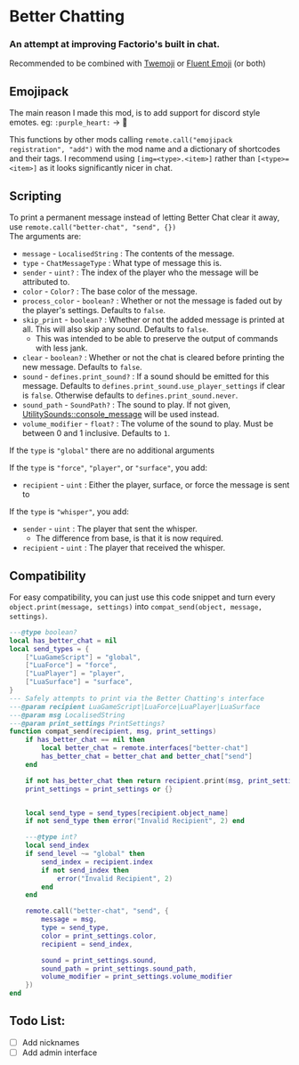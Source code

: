 # Better Chatting
### An attempt at improving Factorio's built in chat.

Recommended to be combined with [Twemoji](https://mods.factorio.com/mod/twemoji-in-factorio) or [Fluent Emoji](https://mods.factorio.com/mod/fluent-emoji) (or both)

## Emojipack
The main reason I made this mod, is to add support for discord style emotes. eg: `:purple_heart:` -> 💜

This functions by other mods calling `remote.call("emojipack registration", "add")` with the mod name and a dictionary of shortcodes and their tags. I recommend using `[img=<type>.<item>]` rather than `[<type>=<item>]` as it looks significantly nicer in chat.

## Scripting
To print a permanent message instead of letting Better Chat clear it away, use `remote.call("better-chat", "send", {})`
<br>The arguments are:

- `message` - `LocalisedString` : The contents of the message.
- `type` - `ChatMessageType` : What type of message this is.
- `sender` - `uint?` : The index of the player who the message will be attributed to.
- `color` - `Color?` : The base color of the message.
- `process_color` - `boolean?` : Whether or not the message is faded out by the player's settings. Defaults to `false`.
- `skip_print` - `boolean?` : Whether or not the added message is printed at all. This will also skip any sound. Defaults to `false`.
	- This was intended to be able to preserve the output of commands with less jank.
- `clear` - `boolean?` : Whether or not the chat is cleared before printing the new message. Defaults to `false`.
- `sound` - `defines.print_sound?` : If a sound should be emitted for this message. Defaults to `defines.print_sound.use_player_settings` if clear is `false`. Otherwise defaults to `defines.print_sound.never`.
- `sound_path` - `SoundPath?` : The sound to play. If not given, [UtilitySounds::console\_message](https://lua-api.factorio.com/latest/prototypes/UtilitySounds.html#console_message) will be used instead.
- `volume_modifier` - `float?` : The volume of the sound to play. Must be between 0 and 1 inclusive. Defaults to `1`.

If the `type` is `"global"` there are no additional arguments

If the `type` is `"force"`, `"player"`, or `"surface"`, you add:

- `recipient` - `uint` : Either the player, surface, or force the message is sent to

If the `type` is `"whisper"`, you add:
- `sender` - `uint` : The player that sent the whisper.
	- The difference from base, is that it is now required.
- `recipient` - `uint` : The player that received the whisper.


## Compatibility
For easy compatibility, you can just use this code snippet and turn every `object.print(message, settings)` into `compat_send(object, message, settings)`.
```lua
---@type boolean?
local has_better_chat = nil
local send_types = {
	["LuaGameScript"] = "global",
	["LuaForce"] = "force",
	["LuaPlayer"] = "player",
	["LuaSurface"] = "surface",
}
--- Safely attempts to print via the Better Chatting's interface
---@param recipient LuaGameScript|LuaForce|LuaPlayer|LuaSurface
---@param msg LocalisedString
---@param print_settings PrintSettings?
function compat_send(recipient, msg, print_settings)
	if has_better_chat == nil then
		local better_chat = remote.interfaces["better-chat"]
		has_better_chat = better_chat and better_chat["send"]
	end

	if not has_better_chat then return recipient.print(msg, print_settings) end
	print_settings = print_settings or {}


	local send_type = send_types[recipient.object_name]
	if not send_type then error("Invalid Recipient", 2) end

	---@type int?
	local send_index
	if send_level ~= "global" then
		send_index = recipient.index
		if not send_index then
			error("Invalid Recipient", 2)
		end
	end

	remote.call("better-chat", "send", {
		message = msg,
		type = send_type,
		color = print_settings.color,
		recipient = send_index,

		sound = print_settings.sound,
		sound_path = print_settings.sound_path,
		volume_modifier = print_settings.volume_modifier
	})
end
```


## Todo List:
- [ ] Add nicknames
- [ ] Add admin interface